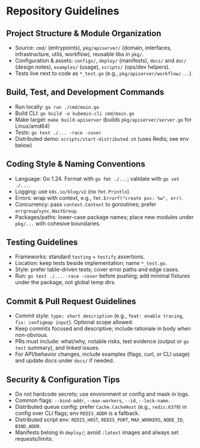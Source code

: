 # Repository Guidelines

## Project Structure & Module Organization
- Source: `cmd/` (entrypoints), `pkg/apiserver/` (domain, interfaces, infrastructure, utils, workflow), reusable libs in `pkg/`.
- Configuration & assets: `configs/`, `deploy/` (manifests), `docs/` and `doc/` (design notes), `examples/` (usage), `scripts/` (ops/dev helpers).
- Tests live next to code as `*_test.go` (e.g., `pkg/apiserver/workflow/...`).

## Build, Test, and Development Commands
- Run locally: `go run ./cmd/main.go`
- Build CLI: `go build -o kubemin-cli cmd/main.go`
- Make target: `make build-apiserver` (builds `pkg/apiserver/server.go` for Linux/amd64)
- Tests: `go test ./... -race -cover`
- Distributed demo: `scripts/start-distributed.sh` (uses Redis; see env below)

## Coding Style & Naming Conventions
- Language: Go 1.24. Format with `go fmt ./...`; validate with `go vet ./...`.
- Logging: use `k8s.io/klog/v2` (no `fmt.Println`).
- Errors: wrap with context, e.g., `fmt.Errorf("create pvc: %w", err)`.
- Concurrency: pass `context.Context` to goroutines; prefer `errgroup`/`sync.WaitGroup`.
- Packages/paths: lower-case package names; place new modules under `pkg/...` with cohesive boundaries.

## Testing Guidelines
- Frameworks: standard `testing` + `testify` assertions.
- Location: keep tests beside implementation; name `*_test.go`.
- Style: prefer table-driven tests; cover error paths and edge cases.
- Run: `go test ./... -race -cover` before pushing; add minimal fixtures under the package, not global temp dirs.

## Commit & Pull Request Guidelines
- Commit style: `type: short description` (e.g., `feat: enable tracing`, `fix: configmap input`). Optional scope allowed.
- Keep commits focused and descriptive; include rationale in body when non-obvious.
- PRs must include: what/why, notable risks, test evidence (output or `go test` summary), and linked issues.
- For API/behavior changes, include examples (flags, curl, or CLI usage) and update docs under `docs/` if needed.

## Security & Configuration Tips
- Do not hardcode secrets; use environment or config and mask in logs.
- Common flags: `--bind-addr`, `--max-workers`, `--id`, `--lock-name`.
- Distributed queue config: prefer `Cache.CacheHost` (e.g., `redis:6379`) in config over CLI flags; env `REDIS_ADDR` is a fallback.
- Distributed script env: `REDIS_HOST`, `REDIS_PORT`, `MAX_WORKERS`, `NODE_ID`, `BIND_ADDR`.
- Manifests belong in `deploy/`; avoid `:latest` images and always set requests/limits.
